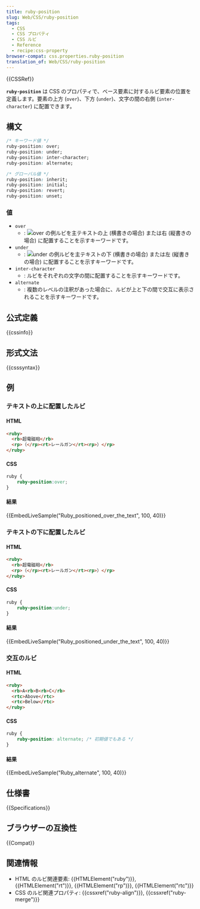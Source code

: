 ```yaml
---
title: ruby-position
slug: Web/CSS/ruby-position
tags:
  - CSS
  - CSS プロパティ
  - CSS ルビ
  - Reference
  - recipe:css-property
browser-compat: css.properties.ruby-position
translation_of: Web/CSS/ruby-position
---
```

{{CSSRef}}

**`ruby-position`** は CSS のプロパティで、ベース要素に対するルビ要素の位置を定義します。要素の上方 (`over`)、下方 (`under`)、文字の間の右側 (`inter-character`) に配置できます。

## 構文

```css
/* キーワード値 */
ruby-position: over;
ruby-position: under;
ruby-position: inter-character;
ruby-position: alternate;

/* グローバル値 */
ruby-position: inherit;
ruby-position: initial;
ruby-position: revert;
ruby-position: unset;
```

### 値

- `over`
  - : ![over の例](screen_shot_2015-03-04_at_13.02.20.png)ルビを主テキストの上 (横書きの場合) または右 (縦書きの場合) に配置することを示すキーワードです。
- `under`
  - : ![under の例](screen_shot_2015-03-04_at_13.02.07.png)ルビを主テキストの下 (横書きの場合) または左 (縦書きの場合) に配置することを示すキーワードです。
- `inter-character`
  - : ルビをそれぞれの文字の間に配置することを示すキーワードです。
- `alternate`
  - : 複数のレベルの注釈があった場合に、ルビが上と下の間で交互に表示されることを示すキーワードです。

## 公式定義

{{cssinfo}}

## 形式文法

{{csssyntax}}

## 例

<h3 id="Ruby_positioned_over_the_text">テキストの上に配置したルビ</h3>

#### HTML

```html
<ruby>
  <rb>超電磁砲</rb>
  <rp>（</rp><rt>レールガン</rt><rp>）</rp>
</ruby>
```

#### CSS

```css
ruby {
    ruby-position:over;
}
```

#### 結果

{{EmbedLiveSample("Ruby_positioned_over_the_text", 100, 40)}}

<h3 id="Ruby_positioned_under_the_text">テキストの下に配置したルビ</h3>

#### HTML

```html
<ruby>
  <rb>超電磁砲</rb>
  <rp>（</rp><rt>レールガン</rt><rp>）</rp>
</ruby>
```

#### CSS

```css
ruby {
    ruby-position:under;
}
```

#### 結果

{{EmbedLiveSample("Ruby_positioned_under_the_text", 100, 40)}}

<h3 id="Ruby_alternate">交互のルビ</h3>

#### HTML

```html
<ruby>
  <rb>A<rb>B<rb>C</rb>
  <rtc>Above</rtc>
  <rtc>Below</rtc>
</ruby>
```

#### CSS

```css
ruby {
    ruby-position: alternate; /* 初期値でもある */
}
```

#### 結果

{{EmbedLiveSample("Ruby_alternate", 100, 40)}}

## 仕様書

{{Specifications}}

## ブラウザーの互換性

{{Compat}}

## 関連情報

- HTML のルビ関連要素: {{HTMLElement("ruby")}}, {{HTMLElement("rt")}}, {{HTMLElement("rp")}}, {{HTMLElement("rtc")}}
- CSS のルビ関連プロパティ: {{cssxref("ruby-align")}}, {{cssxref("ruby-merge")}}
